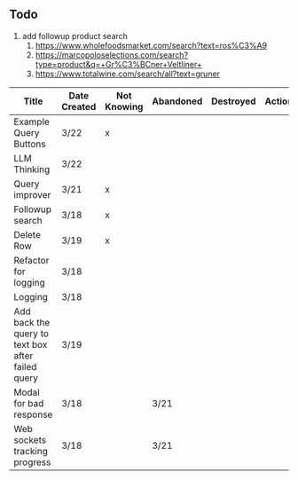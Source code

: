 ## Todo

1. add followup product search
    1. https://www.wholefoodsmarket.com/search?text=ros%C3%A9
    2. https://marcopoloselections.com/search?type=product&q=+Gr%C3%BCner+Veltliner+
    3. https://www.totalwine.com/search/all?text=gruner

| Title                                             | Date Created | Not Knowing | Abandoned | Destroyed | Action | Completed |
|---------------------------------------------------|--------------|-------------|-----------|-----------|--------|-----------|
| Example Query Buttons                             | 3/22         | x           |           |           |        |           |
| LLM Thinking                                      | 3/22         |             |           |           |        | 3/23      |
| Query improver                                    | 3/21         | x           |           |           |        |           |
| Followup search                                   | 3/18         | x           |           |           |        |           |
| Delete Row                                        | 3/19         | x           |           |           |        |           |
| Refactor for logging                              | 3/18         |             |           |           |        | 3/19      |
| Logging                                           | 3/18         |             |           |           |        | 3/19      |
| Add back the query to text box after failed query | 3/19         |             |           |           |        | 3/20      |
| Modal for bad response                            | 3/18         |             | 3/21      |           |        |           |
| Web sockets tracking progress                     | 3/18         |             | 3/21      |           |        |           |
